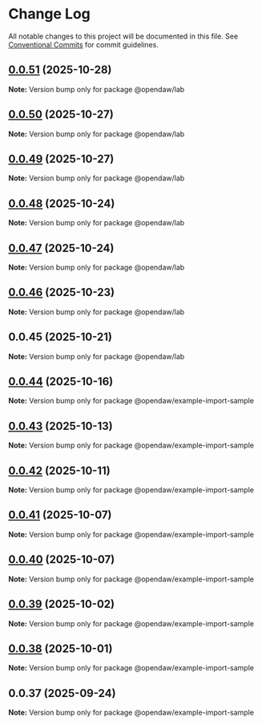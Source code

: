 # Change Log

All notable changes to this project will be documented in this file.
See [Conventional Commits](https://conventionalcommits.org) for commit guidelines.

## [0.0.51](https://github.com/andremichelle/openDAW/compare/@opendaw/lab@0.0.50...@opendaw/lab@0.0.51) (2025-10-28)

**Note:** Version bump only for package @opendaw/lab

## [0.0.50](https://github.com/andremichelle/openDAW/compare/@opendaw/lab@0.0.49...@opendaw/lab@0.0.50) (2025-10-27)

**Note:** Version bump only for package @opendaw/lab

## [0.0.49](https://github.com/andremichelle/openDAW/compare/@opendaw/lab@0.0.48...@opendaw/lab@0.0.49) (2025-10-27)

**Note:** Version bump only for package @opendaw/lab

## [0.0.48](https://github.com/andremichelle/openDAW/compare/@opendaw/lab@0.0.47...@opendaw/lab@0.0.48) (2025-10-24)

**Note:** Version bump only for package @opendaw/lab

## [0.0.47](https://github.com/andremichelle/openDAW/compare/@opendaw/lab@0.0.46...@opendaw/lab@0.0.47) (2025-10-24)

**Note:** Version bump only for package @opendaw/lab

## [0.0.46](https://github.com/andremichelle/openDAW/compare/@opendaw/lab@0.0.45...@opendaw/lab@0.0.46) (2025-10-23)

**Note:** Version bump only for package @opendaw/lab

## 0.0.45 (2025-10-21)

**Note:** Version bump only for package @opendaw/lab

## [0.0.44](https://github.com/andremichelle/openDAW/compare/@opendaw/example-import-sample@0.0.43...@opendaw/example-import-sample@0.0.44) (2025-10-16)

**Note:** Version bump only for package @opendaw/example-import-sample

## [0.0.43](https://github.com/andremichelle/openDAW/compare/@opendaw/example-import-sample@0.0.42...@opendaw/example-import-sample@0.0.43) (2025-10-13)

**Note:** Version bump only for package @opendaw/example-import-sample

## [0.0.42](https://github.com/andremichelle/openDAW/compare/@opendaw/example-import-sample@0.0.41...@opendaw/example-import-sample@0.0.42) (2025-10-11)

**Note:** Version bump only for package @opendaw/example-import-sample

## [0.0.41](https://github.com/andremichelle/openDAW/compare/@opendaw/example-import-sample@0.0.40...@opendaw/example-import-sample@0.0.41) (2025-10-07)

**Note:** Version bump only for package @opendaw/example-import-sample

## [0.0.40](https://github.com/andremichelle/openDAW/compare/@opendaw/example-import-sample@0.0.39...@opendaw/example-import-sample@0.0.40) (2025-10-07)

**Note:** Version bump only for package @opendaw/example-import-sample

## [0.0.39](https://github.com/andremichelle/openDAW/compare/@opendaw/example-import-sample@0.0.38...@opendaw/example-import-sample@0.0.39) (2025-10-02)

**Note:** Version bump only for package @opendaw/example-import-sample

## [0.0.38](https://github.com/andremichelle/openDAW/compare/@opendaw/example-import-sample@0.0.37...@opendaw/example-import-sample@0.0.38) (2025-10-01)

**Note:** Version bump only for package @opendaw/example-import-sample

## 0.0.37 (2025-09-24)

**Note:** Version bump only for package @opendaw/example-import-sample
